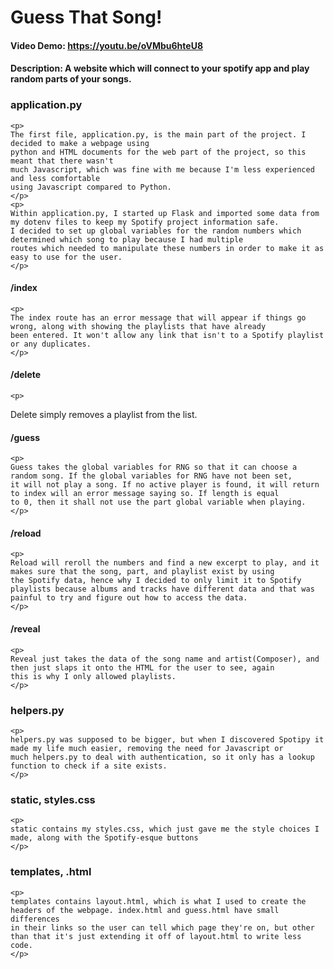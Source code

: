  # Guess That Song!
#### Video Demo:  <https://youtu.be/oVMbu6hteU8>
#### Description: A website which will connect to your spotify app and play random parts of your songs.

### application.py
    <p>
    The first file, application.py, is the main part of the project. I decided to make a webpage using
    python and HTML documents for the web part of the project, so this meant that there wasn't
    much Javascript, which was fine with me because I'm less experienced and less comfortable
    using Javascript compared to Python.
    </p>
    <p>
    Within application.py, I started up Flask and imported some data from my dotenv files to keep my Spotify project information safe.
    I decided to set up global variables for the random numbers which determined which song to play because I had multiple
    routes which needed to manipulate these numbers in order to make it as easy to use for the user.
    </p>
#### /index
    <p>
    The index route has an error message that will appear if things go wrong, along with showing the playlists that have already
    been entered. It won't allow any link that isn't to a Spotify playlist or any duplicates.
    </p>
#### /delete
    <p>
   Delete simply removes a playlist from the list.
    </p>
#### /guess
    <p>
    Guess takes the global variables for RNG so that it can choose a random song. If the global variables for RNG have not been set,
    it will not play a song. If no active player is found, it will return to index will an error message saying so. If length is equal
    to 0, then it shall not use the part global variable when playing.
    </p>
#### /reload
    <p>
    Reload will reroll the numbers and find a new excerpt to play, and it makes sure that the song, part, and playlist exist by using
    the Spotify data, hence why I decided to only limit it to Spotify playlists because albums and tracks have different data and that was
    painful to try and figure out how to access the data.
    </p>
#### /reveal  
    <p>
    Reveal just takes the data of the song name and artist(Composer), and then just slaps it onto the HTML for the user to see, again
    this is why I only allowed playlists.
    </p>
### helpers.py
    <p>
    helpers.py was supposed to be bigger, but when I discovered Spotipy it made my life much easier, removing the need for Javascript or
    much helpers.py to deal with authentication, so it only has a lookup function to check if a site exists.
    </p>
### static, styles.css
    <p>
    static contains my styles.css, which just gave me the style choices I made, along with the Spotify-esque buttons
    </p>
### templates, .html
    <p>
    templates contains layout.html, which is what I used to create the headers of the webpage. index.html and guess.html have small differences
    in their links so the user can tell which page they're on, but other than that it's just extending it off of layout.html to write less code.
    </p>